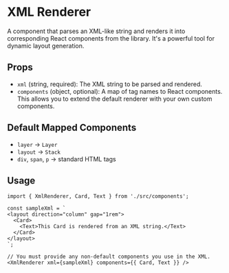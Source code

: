 # XML Renderer

A component that parses an XML-like string and renders it into corresponding React components from the library. It's a powerful tool for dynamic layout generation.

## Props

*   `xml` (string, required): The XML string to be parsed and rendered.
*   `components` (object, optional): A map of tag names to React components. This allows you to extend the default renderer with your own custom components.

## Default Mapped Components
*   `layer` -> `Layer`
*   `layout` -> `Stack`
*   `div`, `span`, `p` -> standard HTML tags

## Usage

```tsx
import { XmlRenderer, Card, Text } from './src/components';

const sampleXml = `
<layout direction="column" gap="1rem">
  <Card>
    <Text>This Card is rendered from an XML string.</Text>
  </Card>
</layout>
`;

// You must provide any non-default components you use in the XML.
<XmlRenderer xml={sampleXml} components={{ Card, Text }} />
```